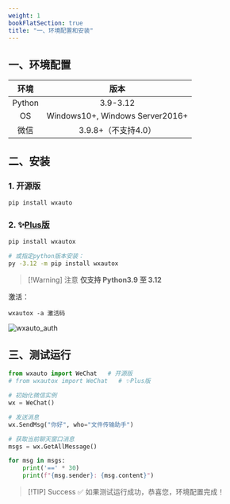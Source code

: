 ```yaml
---
weight: 1
bookFlatSection: true
title: "一、环境配置和安装"
---
```


## 一、环境配置

|  环境  |              版本               |
| :----: | :-----------------------------: |
| Python |            3.9-3.12             |
|   OS   | Windows10+, Windows Server2016+ |
|  微信  |       3.9.8+（不支持4.0）       |



## 二、安装

### 1. 开源版

```bash
pip install wxauto
```

### 2. ✨[Plus版](/plus)
```bash
pip install wxautox

# 或指定python版本安装：
py -3.12 -m pip install wxautox
```

> [!Warning] 注意
> **仅支持 Python3.9 至 3.12**

激活：

```shell
wxautox -a 激活码
```

![wxauto_auth](/images/wxauto_auth.png)

## 三、测试运行

```python
from wxauto import WeChat   # 开源版
# from wxautox import WeChat   # ✨Plus版

# 初始化微信实例
wx = WeChat()

# 发送消息
wx.SendMsg("你好", who="文件传输助手")

# 获取当前聊天窗口消息
msgs = wx.GetAllMessage()

for msg in msgs:
    print('==' * 30)
    print(f"{msg.sender}: {msg.content}")
```

> [!TIP] Success
> ✅ 如果测试运行成功，恭喜您，环境配置完成！